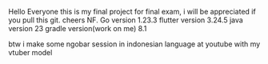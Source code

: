 Hello Everyone this is my final project for final exam, i will be appreciated if you pull this git. cheers NF.
Go version 1.23.3
flutter version 3.24.5
java version 23
gradle version(work on me) 8.1

btw i make some ngobar session in indonesian language at youtube with my vtuber model 
